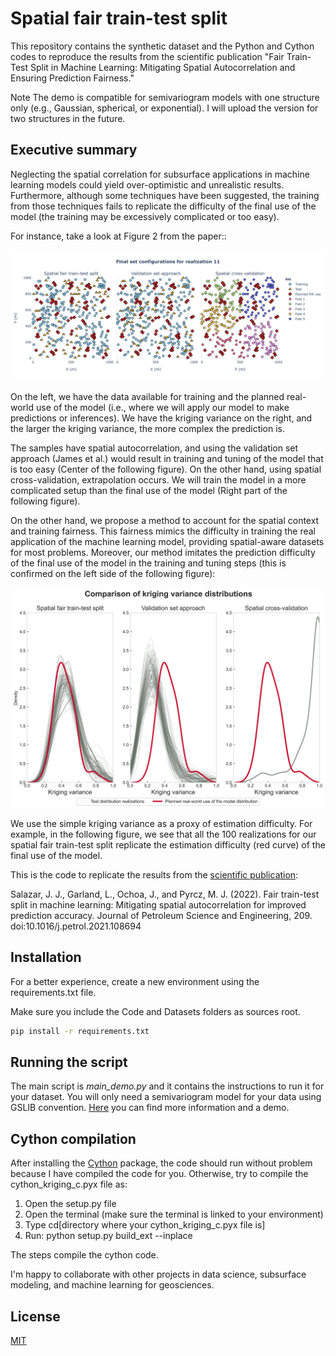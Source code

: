 # Spatial fair train-test split

This repository contains the synthetic dataset and the Python and Cython codes to reproduce the results from the scientific publication "Fair Train-Test Split in Machine Learning: Mitigating Spatial Autocorrelation and Ensuring Prediction Fairness."

Note The demo is compatible for semivariogram models with one structure only (e.g., Gaussian, spherical, or exponential). I will upload the version for two structures in the future.

## Executive summary
Neglecting the spatial correlation for subsurface applications in machine learning models could yield over-optimistic and unrealistic results. Furthermore, although some techniques have been suggested, the training from those techniques fails to replicate the difficulty of the final use of the model (the training may be excessively complicated or too easy).

For instance, take a look at Figure 2 from the paper::

![](Files/Figures/figure1.png)

On the left, we have the data available for training and the planned real-world use of the model (i.e., where we will apply our model to make predictions or inferences). We have the kriging variance on the right, and the larger the kriging variance, the more complex the prediction is.

The samples have spatial autocorrelation, and using the validation set approach (James et al.) would result in training and tuning of the model that is too easy (Center of the following figure). On the other hand, using spatial cross-validation, extrapolation occurs. We will train the model in a more complicated setup than the final use of the model (Right part of the following figure).

On the other hand, we propose a method to account for the spatial context and training fairness. This fairness mimics the difficulty in training the real application of the machine learning model, providing spatial-aware datasets for most problems. Moreover, our method imitates the prediction difficulty of the final use of the model in the training and tuning steps (this is confirmed on the left side of the following figure):

![](Files/Figures/figure2.png)

We use the simple kriging variance as a proxy of estimation difficulty. For example, in the following figure, we see that all the 100 realizations for our spatial fair train-test split replicate the estimation difficulty (red curve) of the final use of the model.

This is the code to replicate the results from the [scientific publication](https://doi.org/10.1016/j.petrol.2021.109885):

Salazar, J. J., Garland, L., Ochoa, J., and Pyrcz, M. J. (2022). Fair train-test split in machine learning: Mitigating spatial autocorrelation for improved prediction accuracy. Journal of Petroleum Science and Engineering, 209. doi:10.1016/j.petrol.2021.108694


## Installation

For a better experience, create a new environment using the requirements.txt file.

Make sure you include the Code and Datasets folders as sources root.

```bash
pip install -r requirements.txt

```


## Running the script

The main script is _main_demo.py_ and it contains the instructions to run it for your dataset. You will only need a semivariogram model for your data using GSLIB convention. [Here](https://github.com/GeostatsGuy/PythonNumericalDemos/blob/master/GeostatsPy_variogram_modeling.ipynb) you can find more information and a demo.

## Cython compilation
After installing the [Cython](https://cython.org/) package, the code should run without problem because I have compiled the code for you. Otherwise, try to compile the cython_kriging_c.pyx file as:

1. Open the setup.py file
2. Open the terminal (make sure the terminal is linked to your environment)
3. Type cd[directory where your cython_kriging_c.pyx file is]
4. Run: python setup.py build_ext --inplace

The steps compile the cython code.

I'm happy to collaborate with other projects in data science, subsurface modeling, and machine learning for geosciences.

## License

[MIT](https://choosealicense.com/licenses/mit/)
